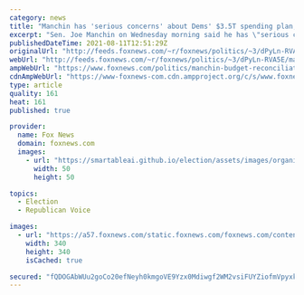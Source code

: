 ```yaml
---
category: news
title: "Manchin has 'serious concerns' about Dems' $3.5T spending plan, signaling trouble for Biden agenda"
excerpt: "Sen. Joe Manchin on Wednesday morning said he has \"serious concerns\" about his party's massive $3.5 trillion spending plan, signaling that he may intend to block much of the package supported by President Biden over inflation and debt concerns."
publishedDateTime: 2021-08-11T12:51:29Z
originalUrl: "http://feeds.foxnews.com/~r/foxnews/politics/~3/dPyLn-RVA5E/manchin-budget-reconciliation-democrats-spending-plan-serious-concerns"
webUrl: "http://feeds.foxnews.com/~r/foxnews/politics/~3/dPyLn-RVA5E/manchin-budget-reconciliation-democrats-spending-plan-serious-concerns"
ampWebUrl: "https://www.foxnews.com/politics/manchin-budget-reconciliation-democrats-spending-plan-serious-concerns.amp"
cdnAmpWebUrl: "https://www-foxnews-com.cdn.ampproject.org/c/s/www.foxnews.com/politics/manchin-budget-reconciliation-democrats-spending-plan-serious-concerns.amp"
type: article
quality: 161
heat: 161
published: true

provider:
  name: Fox News
  domain: foxnews.com
  images:
    - url: "https://smartableai.github.io/election/assets/images/organizations/foxnews.com-50x50.jpg"
      width: 50
      height: 50

topics:
  - Election
  - Republican Voice

images:
  - url: "https://a57.foxnews.com/static.foxnews.com/foxnews.com/content/uploads/2020/01/340/340/Screen-Shot-2020-01-15-at-11.36.03-AM.png?ve=1&tl=1"
    width: 340
    height: 340
    isCached: true

secured: "fQDOGAbWUu2goCo20efNeyh0kmgoVE9Yzx0Mdiwgf2WM2vsiFUYZiofmVpyxkMC8SWU3NrCEYRVzBk8JHRBRNw7pbgjJmKM0tlvz5SKP30DR6SeI7xr6NPQTypQyKOkrLEnZ1UOKMBiEknXYys9JGzauruKB7ZudZnVCVJDG4ZJjCLi8fgky/e7QLlK0bW1GsKoiJ7t8qv37VCSP2nc8BHwsQWHwpvydnR31uM4ee0/vkK82q3CC1gFLCRnNCyBtQ5m0PfqW4BS6NwYabJ6/JqU2N44nkL18YfCdkEpbkzX54lKnSQw+kiyP2FMp0Vfx4rSpjNsE0c/YCrLuE6F9ulZSWutpz9ZvrVcuGWijqyg=;O7B8UR2zGqIPewDc4yd6wA=="
---
```


